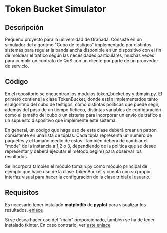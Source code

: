 # Token Bucket Simulator


## Descripción

Pequeño proyecto para la universidad de Granada. Consiste en un simulador del algoritmo "Cubo de testigos" implementado por distintos sistemas para regular la banda ancha disponible en un dispositivo con el fin de moldear el tráfico según las necesidades particulares, muchas veces para cumplir un contrato de QoS con un cliente por parte de un proovedor de servicio.

## Código

En el repositorio se encuentran los módulos token_bucket.py y tbmain.py. El primero contiene la clase TokenBucket, donde están implementados tanto el algoritmo del cubo de testigos, como distintas políticas que puede segir, además del paso de un tiempo ficticeo, distintas variables de configuración como el tamaño del cubo o un sistema para incorporar un envío de tráfico a un supuesto dispositivo que implemente este sistema.

En general, un código que haga uso de esta clase deberá crear un patrón consistente en una lista de túplas. Cada tupla representa un número de paquetes y el tamaño medio de estos. También deberá de cambiar el "mode" de la instancia a 1,2 o 3, dependiendo de la política que se desee representar y deberá ejecutar el método begin() para observar los resultados.

Se incorpora también el módulo tbmain.py como módulo principal de ejemplo que hace uso de la clase TokenBucket y cuenta con su propio interfaz visual para hacer la configuración de la clase tribial al usuario.

## Requisitos

Es necesario tener instalado **matplotlib** de **pyplot** para visualizar los resultados. [enlace](https://matplotlib.org/)

Si se desea hacer uso del "main" proporcionado, también se ha de tener instalado tkinter. En caso contrario, ver [este enlace](https://riptutorial.com/tkinter/example/3206/installation-or-setup)
